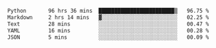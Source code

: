 <!--START_SECTION:waka-->

```txt
Python       96 hrs 36 mins  ████████████████████████▒   96.75 %
Markdown     2 hrs 14 mins   ▓░░░░░░░░░░░░░░░░░░░░░░░░   02.25 %
Text         28 mins         ░░░░░░░░░░░░░░░░░░░░░░░░░   00.47 %
YAML         16 mins         ░░░░░░░░░░░░░░░░░░░░░░░░░   00.28 %
JSON         5 mins          ░░░░░░░░░░░░░░░░░░░░░░░░░   00.09 %
```

<!--END_SECTION:waka-->
